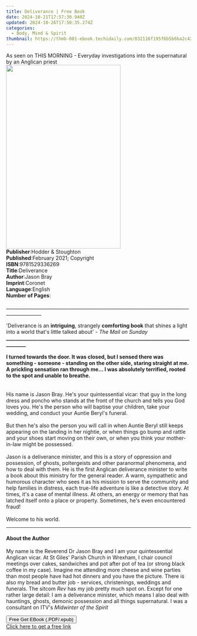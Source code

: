 ```yaml
---
title: Deliverance | Free Book
date: 2024-10-21T17:57:30.940Z
updated: 2024-10-26T17:50:35.274Z
categories:
  - Body, Mind & Spirit
thumbnail: https://thmb-001-ebook.techidaily.com/832116f195f6b5b6ba2c42ff7e9907736549bbac7d76f1da2ec2ad1ab177cae5.jpg
---
```

<main id="book-container">
  <div class="flex flex-col">
    <div class="book-brief flex-1 py-6 px-4 sm:p-6 md:py-10 md:px-8">
      <!-- brief-->
      <div class="book-brief-main">
        As seen on THIS MORNING - Everyday investigations into the supernatural
        by an Anglican priest
      </div>
    </div>
    <div
      class="book-meta-info flex-1 grid gap-4 col-start-1 col-end-3 row-start-1 sm:mb-6 sm:grid-cols-4 lg:gap-6 lg:col-start-2 lg:row-end-6 lg:row-span-6 lg:mb-0"
    >
      <div
        class="book-meta-info-left place-content-center mt-4 p-4 text-sm leading-6 col-start-2 col-span-2 dark:text-slate-400"
      >
        <img
          class="w-full h-500 object-cover rounded-lg sm:h-255 sm:col-span-2 lg:col-span-full"
          src="https://img-001-ebook.techidaily.com/d0f5ceb59e3b2c3a5dc31559ab809dafc0f30af83983d45f784586904a176373.jpg"
          alt=""
          width="312"
          height="500"
        />
      </div>
      <div
        class="book-meta-info-right mt-2 col-start-1 row-start-2 col-span-3 self-center"
      >
        <!-- meta data  -->
        <div class="flex flex-col px-4 md:px-8">
          <div class="flex-1">
            <strong>Publisher</strong>:<span class="px-2"
              >Hodder &amp; Stoughton</span
            >
          </div>
          <div class="flex-1">
            <strong>Published</strong>:<span class="px-2"
              >February 2021; Copyright</span
            >
          </div>
          <div class="flex-1">
            <strong>ISBN</strong>:<span class="px-2">9781529336269</span>
          </div>
          <div class="flex-1">
            <strong>Title</strong>:<span class="px-2">Deliverance</span>
          </div>
          <div class="flex-1">
            <strong>Author</strong>:<span class="px-2">Jason Bray</span>
          </div>
          <div class="flex-1">
            <strong>Imprint</strong>:<span class="px-2">Coronet</span>
          </div>
          <div class="flex-1">
            <strong>Language</strong>:<span class="px-2">English</span>
          </div>
          <div class="flex-1">
            <strong>Number of Pages</strong>:<span class="px-2"></span>
          </div>
        </div>
      </div>
    </div>
    <div class="book-description flex-1 py-6 px-4 sm:p-6 md:py-10 md:px-8">
      <div class="book-description-main">
        <div accordion-content="" id="description">
          <p>
            _____________________________________________________________________________________________<br /><br />'Deliverance
            is an <b>intriguing</b>, strangely <b>comforting book</b> that
            shines a light into a world that's little talked about' -
            <i>The Mail on Sunday</i><br /><b
              >___________________________________________________________________________________<br /><br
            /></b>
            <b
              >I turned towards the door. It was closed, but I sensed there was
              something - someone - standing on the other side, staring straight
              at me. A prickling sensation ran through me... I was absolutely
              terrified, rooted to the spot and unable to breathe. </b
            ><br /><br /><br />His name is Jason Bray. He's your quintessential
            vicar: that guy in the long dress and poncho who stands at the front
            of the church and tells you God loves you. He's the person who will
            baptise your children, take your wedding, and conduct your Auntie
            Beryl's funeral.<br /><br />But then he's also the person you will
            call in when Auntie Beryl still keeps appearing on the landing in
            her nightie, or when things go bump and rattle and your shoes start
            moving on their own, or when you think your mother-in-law might be
            possessed.<br /><br />Jason is a deliverance minister, and this is a
            story of oppression and possession, of ghosts, poltergeists and
            other paranormal phenomena, and how to deal with them. He is the
            first Anglican deliverance minister to write a book about this
            ministry for the general reader. A warm, sympathetic and humorous
            character who sees it as his mission to serve the community and help
            families in distress, each true-life adventure is like a detective
            story. At times, it's a case of mental illness. At others, an energy
            or memory that has latched itself onto a place or property.
            Sometimes, he's even encountered fraud!<br /><br />Welcome to his
            world.
          </p>
        </div>
        <div class="accordion-fader"></div>
      </div>
    </div>
    <div class="book-excerpts flex-1 py-6 px-4 sm:p-6 md:py-10 md:px-8">
      <!-- excerpts-->
      <div class="book-excerpts-main">
        <hr />
        <h4 class="placeholder placeholder-heading">
          <span>About the Author</span>
        </h4>
        <p>
          My name is the Reverend Dr Jason Bray and I am your quintessential
          Anglican vicar. At St Giles' Parish Church in Wrexham, I chair council
          meetings over cakes, sandwiches and pot after pot of tea (or strong
          black coffee in my case). Imagine me attending more cheese and wine
          parties than most people have had hot dinners and you have the
          picture. There is also my bread and butter job - services,
          christenings, weddings and funerals. The sitcom <i>Rev </i>has my job
          pretty much spot on. Except for one rather large detail: I am a
          deliverance minister, which means I also deal with hauntings, ghosts,
          demonic possession and all things supernatural. I was a consultant on
          ITV's <i>Midwinter of the Spirit</i>
        </p>
      </div>
    </div>
    <div
      class="book-about-author flex-1 py-6 px-4 sm:p-6 md:py-10 md:px-8"
    ></div>
    <div class="book-free-get flex-1 py-6 px-4 sm:p-6 md:py-10 md:px-8">
      <button
        id="btn-free-get"
        class="bg-blue-500 hover:bg-blue-700 text-white font-bold py-2 px-4 rounded"
      >
        Free Get EBook (.PDF/.epub)
      </button>
      <div id="countdown-display" class="px-2 text-lg mt-2"></div>
      <a
        id="free-link"
        class="hidden bg-blue-500 hover:bg-blue-700 text-white font-bold py-2 px-4 rounded"
        href="https://www.ebooks.com/en-us/book/210303874/deliverance/jason-bray/"
        target="_blank"
        >Click here to get a free link</a
      >
    </div>
    <script>
      let countdownTime = 0;
      let countdownInterval = null;
      document
        .getElementById('btn-free-get')
        .addEventListener('click', startCountdown);
      function startCountdown() {
        countdownTime = new Date().getTime() + 60000 * 3;
        countdownInterval = setInterval(updateCountdown, 1000);
        document.getElementById('btn-free-get').disabled = true;
        document
          .getElementById('btn-free-get')
          .classList.add('bg-gray-500', 'cursor-not-allowed');
      }
      function updateCountdown() {
        let currentTime = new Date().getTime();
        let timeLeft = countdownTime - currentTime;
        let secondsLeft = Math.floor(timeLeft / 1000);
        document.getElementById('countdown-display').innerHTML =
          `Remaining time: ${secondsLeft} seconds.`;
        if (secondsLeft <= 0) {
          clearInterval(countdownInterval);
          document.getElementById('btn-free-get').classList.add('hidden');
          document.getElementById('free-link').classList.remove('hidden');
          document.getElementById('countdown-display').innerHTML = '';
        }
      }
    </script>
  </div>
</main>

<ins class="adsbygoogle"
      style="display:block"
      data-ad-client="ca-pub-7571918770474297"
      data-ad-slot="8358498916"
      data-ad-format="auto"
      data-full-width-responsive="true"></ins>
    
